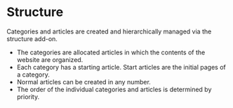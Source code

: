 # Structure

Categories and articles are created and hierarchically managed via the structure add-on.

- The categories are allocated articles in which the contents of the website are organized. 
- Each category has a starting article. Start articles are the initial pages of a category. 
- Normal articles can be created in any number. 
- The order of the individual categories and articles is determined by priority.

